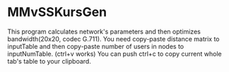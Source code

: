 # MMvSSKursGen
This program calculates network's parameters and then optimizes bandwidth(20x20, codec G.711).
You need copy-paste distance matrix to inputTable and
then copy-paste number of users in nodes to inputNumTable. (ctrl+v works)
You can push ctrl+c to copy current whole tab's table to your clipboard.
